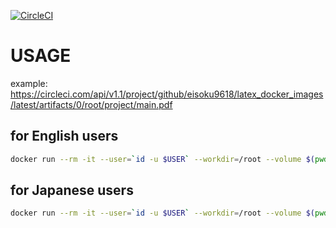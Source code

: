 [![CircleCI](https://circleci.com/gh/eisoku9618/latex_docker_images/tree/master.svg?style=svg)](https://circleci.com/gh/eisoku9618/latex_docker_images/tree/master)

# USAGE

example: https://circleci.com/api/v1.1/project/github/eisoku9618/latex_docker_images/latest/artifacts/0/root/project/main.pdf

## for English users

```bash
docker run --rm -it --user=`id -u $USER` --workdir=/root --volume $(pwd):/root eisoku9618/latex /bin/bash -c "latexmk -pvc main.tex"
```

## for Japanese users

```bash
docker run --rm -it --user=`id -u $USER` --workdir=/root --volume $(pwd)/latex-japanese:/root eisoku9618/latex:latex-japanese /bin/bash -c "latexmk -pvc main.tex"
```
